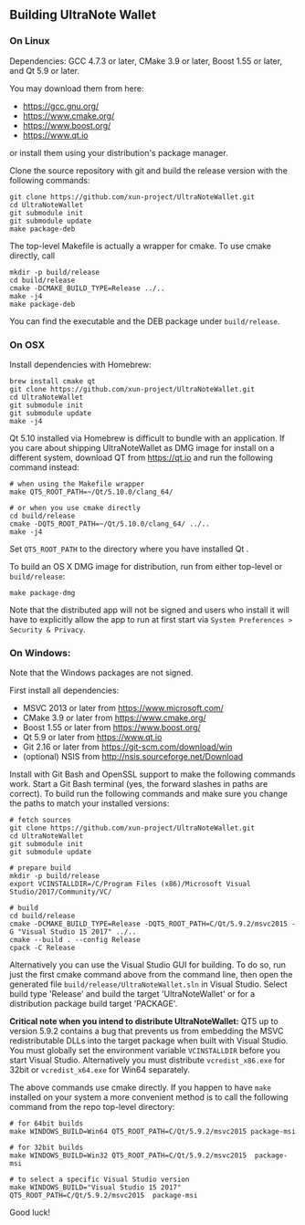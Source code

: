 ## Building UltraNote Wallet

### On Linux

Dependencies: GCC 4.7.3 or later, CMake 3.9 or later, Boost 1.55 or later, and Qt 5.9 or later.

You may download them from here:

- https://gcc.gnu.org/
- https://www.cmake.org/
- https://www.boost.org/
- https://www.qt.io

or install them using your distribution's package manager.

Clone the source repository with git and build the release version with the following commands:
```
git clone https://github.com/xun-project/UltraNoteWallet.git
cd UltraNoteWallet
git submodule init
git submodule update
make package-deb
```

The top-level Makefile is actually a wrapper for cmake. To use cmake directly, call
```
mkdir -p build/release
cd build/release
cmake -DCMAKE_BUILD_TYPE=Release ../..
make -j4
make package-deb
```

You can find the executable and the DEB package under `build/release`.

### On OSX

Install dependencies with Homebrew:

```
brew install cmake qt
git clone https://github.com/xun-project/UltraNoteWallet.git
cd UltraNoteWallet
git submodule init
git submodule update
make -j4
```

Qt 5.10 installed via Homebrew is difficult to bundle with an application. If you care about shipping UltraNoteWallet as DMG image for install on a different system, download QT from https://qt.io and run the following command instead:

```
# when using the Makefile wrapper
make QT5_ROOT_PATH=~/Qt/5.10.0/clang_64/

# or when you use cmake directly
cd build/release
cmake -DQT5_ROOT_PATH=~/Qt/5.10.0/clang_64/ ../..
make -j4
```

Set `QT5_ROOT_PATH` to the directory where you have installed Qt .


To build an OS X DMG image for distribution, run from either top-level or `build/release`:
```
make package-dmg
```

Note that the distributed app will not be signed and users who install it will have to explicitly allow the app to run at first start via `System Preferences > Security & Privacy`.

### On Windows:

Note that the Windows packages are not signed.

First install all dependencies:
* MSVC 2013 or later from https://www.microsoft.com/
* CMake 3.9 or later from https://www.cmake.org/
* Boost 1.55 or later from https://www.boost.org/
* Qt 5.9 or later from https://www.qt.io
* Git 2.16 or later from https://git-scm.com/download/win
* (optional) NSIS from http://nsis.sourceforge.net/Download

Install with Git Bash and OpenSSL support to make the following commands work. Start a Git Bash terminal (yes, the forward slashes in paths are correct). To build run the following commands and make sure you change the paths to match your installed versions:

```
# fetch sources
git clone https://github.com/xun-project/UltraNoteWallet.git
cd UltraNoteWallet
git submodule init
git submodule update

# prepare build
mkdir -p build/release
export VCINSTALLDIR=/C/Program Files (x86)/Microsoft Visual Studio/2017/Community/VC/

# build
cd build/release
cmake -DCMAKE_BUILD_TYPE=Release -DQT5_ROOT_PATH=C/Qt/5.9.2/msvc2015 -G "Visual Studio 15 2017" ../..
cmake --build . --config Release
cpack -C Release
```

Alternatively you can use the Visual Studio GUI for building. To do so, run just the first cmake command above from the command line, then open the generated file `build/release/UltraNoteWallet.sln` in Visual Studio. Select build type 'Release' and build the target 'UltraNoteWallet' or for a distribution package build target 'PACKAGE'.

**Critical note when you intend to distribute UltraNoteWallet:** QT5 up to version 5.9.2 contains a bug that prevents us from embedding the MSVC redistributable DLLs into the target package when built with Visual Studio. You must globally set the environment variable `VCINSTALLDIR` before you start Visual Studio. Alternatively you must distribute `vcredist_x86.exe` for 32bit or `vcredist_x64.exe` for Win64 separately.


The above commands use cmake directly. If you happen to have `make` installed on your system a more convenient method is to call the following command from the repo top-level directory:

```
# for 64bit builds
make WINDOWS_BUILD=Win64 QT5_ROOT_PATH=C/Qt/5.9.2/msvc2015 package-msi

# for 32bit builds
make WINDOWS_BUILD=Win32 QT5_ROOT_PATH=C/Qt/5.9.2/msvc2015  package-msi

# to select a specific Visual Studio version
make WINDOWS_BUILD="Visual Studio 15 2017" QT5_ROOT_PATH=C/Qt/5.9.2/msvc2015  package-msi
```

Good luck!
